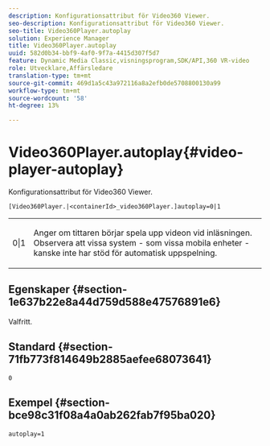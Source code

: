 ```yaml
---
description: Konfigurationsattribut för Video360 Viewer.
seo-description: Konfigurationsattribut för Video360 Viewer.
seo-title: Video360Player.autoplay
solution: Experience Manager
title: Video360Player.autoplay
uuid: 582d0b34-bbf9-4af0-9f7a-4415d307f5d7
feature: Dynamic Media Classic,visningsprogram,SDK/API,360 VR-video
role: Utvecklare,Affärsledare
translation-type: tm+mt
source-git-commit: 469d1a5c43a972116a8a2efb0de5708800130a99
workflow-type: tm+mt
source-wordcount: '58'
ht-degree: 13%

---
```



# Video360Player.autoplay{#video-player-autoplay}

Konfigurationsattribut för Video360 Viewer.

`[Video360Player.|<containerId>_video360Player.]autoplay=0|1`

<table id="table_441553CD34C94A58A9D7CBF772DEDDB6"> 
 <tbody> 
  <tr> 
   <td colname="col1"> <p> <span class="codeph"> 0|1  </span> </p> </td> 
   <td colname="col2"> <p> Anger om tittaren börjar spela upp videon vid inläsningen. Observera att vissa system - som vissa mobila enheter - kanske inte har stöd för automatisk uppspelning. </p> </td> 
  </tr> 
 </tbody> 
</table>

## Egenskaper {#section-1e637b22e8a44d759d588e47576891e6}

Valfritt.

## Standard {#section-71fb773f814649b2885aefee68073641}

`0`

## Exempel {#section-bce98c31f08a4a0ab262fab7f95ba020}

```
autoplay=1
```

